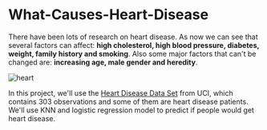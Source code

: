 # What-Causes-Heart-Disease
There have been lots of research on heart disease. As now we can see that several factors can affect: **high cholesterol, high blood pressure, diabetes, weight, family history and smoking**. Also some major factors that can't be changed are: **increasing age, male gender and heredity**.

![heart](https://archive.ics.uci.edu/ml/assets/MLimages/Large45.jpg)

In this project, we'll use the [Heart Disease Data Set](https://archive.ics.uci.edu/ml/datasets/Heart+Disease) from UCI, which contains 303 observations and some of them are heart disease patients. We'll use KNN and logistic regression model to predict if people would get heart disease.
